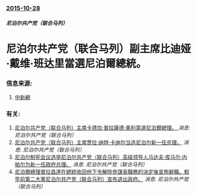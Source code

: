 ### [2015-10-28](/news/2015/10/28/index.md)

##### 尼泊尔共产党（联合马列）
# 尼泊尔共产党（联合马列）副主席比迪娅·戴维·班达里當選尼泊爾總統。 




### 信息来源:

1. [中新網](http://www.chinanews.com/gj/2015/10-28/7594476.shtml)

### 有关:

1. [尼泊尔共产党（联合马列）主席卡德加·普拉薩德·奧利當選尼泊爾總理。 ](/zh/news/2015/10/11/尼泊尔共产党-联合马列-主席卡德加-普拉薩德-奧利當選尼泊爾總理.md) _消息: 尼泊尔共产党（联合马列）_
2. [尼泊尔共产党（联合马列）主席贾拉·纳特·卡纳尔当选尼泊尔新一任总理。](/zh/news/2011/02/3/尼泊尔共产党-联合马列-主席贾拉-纳特-卡纳尔当选尼泊尔新一任总理.md) _消息: 尼泊尔共产党（联合马列）_
3. [尼泊尔制宪会议选举尼泊尔共产党（联合马列）高级领导人马达夫·库马尔·内帕尔为新一任政府总理。](/zh/news/2009/05/23/尼泊尔制宪会议选举尼泊尔共产党-联合马列-高级领导人马达夫-库马尔-内帕尔为新一任政府总理.md) _消息: 尼泊尔共产党（联合马列）_
4. [尼泊爾總理普拉昌達在總統收回他下令解除參謀長職務的決定後宣佈辭職。較早前第二大黨尼泊尔共产党（联合马列）宣布退出政府。](/zh/news/2009/05/4/尼泊爾總理普拉昌達在總統收回他下令解除參謀長職務的決定後宣佈辭職-較早前第二大黨尼泊尔共产党-联合马列-宣布退出政府.md) _消息: 尼泊尔共产党（联合马列）_
